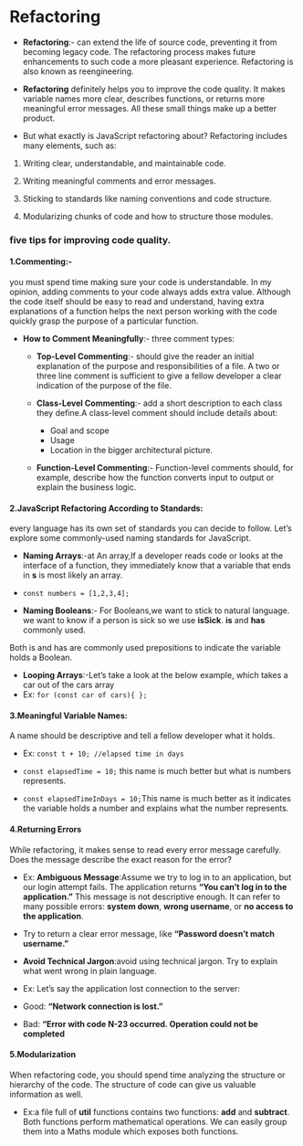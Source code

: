 # Refactoring

- **Refactoring**:- can extend the life of source code, preventing it from becoming legacy code. The refactoring process makes future enhancements to such code a more pleasant experience. Refactoring is also known as reengineering.

- **Refactoring** definitely helps you to improve the code quality. It makes variable names more clear, describes functions, or returns more meaningful error messages. All these small things make up a better product.

- But what exactly is JavaScript refactoring about? Refactoring includes many elements, such as:

1. Writing clear, understandable, and maintainable code.

2. Writing meaningful comments and error messages.

3. Sticking to standards like naming conventions and code structure.

4. Modularizing chunks of code and how to structure those modules.

### five tips for improving code quality.

 #### 1.Commenting:- 
you must spend time making sure your code is understandable. In my opinion, adding comments to your code always adds extra value. Although the code itself should be easy to read and understand, having extra explanations of a function helps the next person working with the code quickly grasp the purpose of a particular function.

- **How to Comment Meaningfully**:-  three   comment types:

   - **Top-Level Commenting**:- should give the reader an initial explanation of the purpose and responsibilities of a file. A two or three line comment is sufficient to give a fellow developer a clear indication of the purpose of the file.

   - **Class-Level Commenting**:- add a short description to each class they define.A class-level comment should include details about:

     - Goal and scope
     - Usage
     - Location in the bigger architectural picture.

   - **Function-Level Commenting**:- Function-level comments should, for example, describe how the function converts input to output or explain the business logic.

#### 2.JavaScript Refactoring According to Standards:
 every language has its own set of standards you can decide to follow. Let’s explore some commonly-used naming standards for JavaScript.

   - **Naming Arrays**:-at An array,If a developer reads code or looks at the interface of a function, they immediately know that a variable that ends in **s** is most likely an array.

   - ```const numbers = [1,2,3,4];```

   - **Naming Booleans**:- For Booleans,we want to stick to natural language.
   we want to know if a person is sick so we use **isSick**. **is** and **has** commonly used.

   Both is and has are commonly used prepositions to indicate the variable holds a Boolean.

   - **Looping Arrays**:-Let’s take a look at the below example, which takes a car out of the cars array
   - Ex: ```for (const car of cars){ };```

#### 3.Meaningful Variable Names:
 A name should be descriptive and tell a fellow developer what it holds.
 - Ex: ```const t + 10; //elapsed time in days``` 

 - ```const elapsedTime = 10;``` this name is much better but what is numbers represents.

 - ```const elapsedTimeInDays = 10;```This name is much better as it indicates the variable holds a number and explains what the number represents.

#### 4.Returning Errors
 While refactoring, it makes sense to read every error message carefully. Does the message describe the exact reason for the error?

 - Ex: **Ambiguous Message**:Assume we try to log in to an application, but our login attempt fails. The application returns **“You can’t log in to the application.”** This message is not descriptive enough. It can refer to many possible errors: **system down**, **wrong username**, or **no access to the application**.

 - Try to return a clear error message, like **“Password doesn’t match username.”**

 - **Avoid Technical Jargon**:avoid using technical jargon. Try to explain what went wrong in plain language. 

 - Ex: Let’s say the application lost connection to the server:

 - Good: **“Network connection is lost.”**

 - Bad: **“Error with code N-23 occurred. Operation could not be completed**

#### 5.Modularization
 When refactoring code, you should spend time analyzing the structure or hierarchy of the code. The structure of code can give us valuable information as well. 

 - Ex:a file full of **util** functions contains two functions: **add** and **subtract**. Both functions perform mathematical operations. We can easily group them into a Maths module which exposes both functions. 